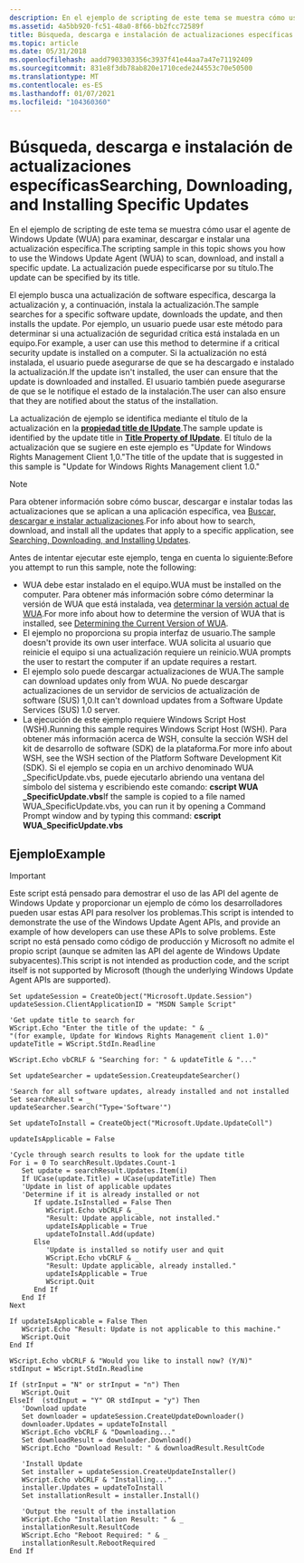 ```yaml
---
description: En el ejemplo de scripting de este tema se muestra cómo usar el agente de Windows Update (WUA) para examinar, descargar e instalar una actualización específica. La actualización puede especificarse por su título.
ms.assetid: 4a5bb920-fc51-48a0-8f66-bb2fcc72589f
title: Búsqueda, descarga e instalación de actualizaciones específicas
ms.topic: article
ms.date: 05/31/2018
ms.openlocfilehash: aadd7903303356c3937f41e44aa7a47e71192409
ms.sourcegitcommit: 831e8f3db78ab820e1710cede244553c70e50500
ms.translationtype: MT
ms.contentlocale: es-ES
ms.lasthandoff: 01/07/2021
ms.locfileid: "104360360"
---
```

# <a name="searching-downloading-and-installing-specific-updates"></a><span data-ttu-id="cab0b-104">Búsqueda, descarga e instalación de actualizaciones específicas</span><span class="sxs-lookup"><span data-stu-id="cab0b-104">Searching, Downloading, and Installing Specific Updates</span></span>

<span data-ttu-id="cab0b-105">En el ejemplo de scripting de este tema se muestra cómo usar el agente de Windows Update (WUA) para examinar, descargar e instalar una actualización específica.</span><span class="sxs-lookup"><span data-stu-id="cab0b-105">The scripting sample in this topic shows you how to use the Windows Update Agent (WUA) to scan, download, and install a specific update.</span></span> <span data-ttu-id="cab0b-106">La actualización puede especificarse por su título.</span><span class="sxs-lookup"><span data-stu-id="cab0b-106">The update can be specified by its title.</span></span>

<span data-ttu-id="cab0b-107">El ejemplo busca una actualización de software específica, descarga la actualización y, a continuación, instala la actualización.</span><span class="sxs-lookup"><span data-stu-id="cab0b-107">The sample searches for a specific software update, downloads the update, and then installs the update.</span></span> <span data-ttu-id="cab0b-108">Por ejemplo, un usuario puede usar este método para determinar si una actualización de seguridad crítica está instalada en un equipo.</span><span class="sxs-lookup"><span data-stu-id="cab0b-108">For example, a user can use this method to determine if a critical security update is installed on a computer.</span></span> <span data-ttu-id="cab0b-109">Si la actualización no está instalada, el usuario puede asegurarse de que se ha descargado e instalado la actualización.</span><span class="sxs-lookup"><span data-stu-id="cab0b-109">If the update isn't installed, the user can ensure that the update is downloaded and installed.</span></span> <span data-ttu-id="cab0b-110">El usuario también puede asegurarse de que se le notifique el estado de la instalación.</span><span class="sxs-lookup"><span data-stu-id="cab0b-110">The user can also ensure that they are notified about the status of the installation.</span></span>

<span data-ttu-id="cab0b-111">La actualización de ejemplo se identifica mediante el título de la actualización en la [**propiedad title de IUpdate**](/windows/desktop/api/Wuapi/nf-wuapi-iupdate-get_title).</span><span class="sxs-lookup"><span data-stu-id="cab0b-111">The sample update is identified by the update title in [**Title Property of IUpdate**](/windows/desktop/api/Wuapi/nf-wuapi-iupdate-get_title).</span></span> <span data-ttu-id="cab0b-112">El título de la actualización que se sugiere en este ejemplo es "Update for Windows Rights Management Client 1,0."</span><span class="sxs-lookup"><span data-stu-id="cab0b-112">The title of the update that is suggested in this sample is "Update for Windows Rights Management client 1.0."</span></span>

> [!Note]  
> <span data-ttu-id="cab0b-113">Para obtener información sobre cómo buscar, descargar e instalar todas las actualizaciones que se aplican a una aplicación específica, vea [Buscar, descargar e instalar actualizaciones](searching--downloading--and-installing-updates.md).</span><span class="sxs-lookup"><span data-stu-id="cab0b-113">For info about how to search, download, and install all the updates that apply to a specific application, see [Searching, Downloading, and Installing Updates](searching--downloading--and-installing-updates.md).</span></span>

 

<span data-ttu-id="cab0b-114">Antes de intentar ejecutar este ejemplo, tenga en cuenta lo siguiente:</span><span class="sxs-lookup"><span data-stu-id="cab0b-114">Before you attempt to run this sample, note the following:</span></span>

-   <span data-ttu-id="cab0b-115">WUA debe estar instalado en el equipo.</span><span class="sxs-lookup"><span data-stu-id="cab0b-115">WUA must be installed on the computer.</span></span> <span data-ttu-id="cab0b-116">Para obtener más información sobre cómo determinar la versión de WUA que está instalada, vea [determinar la versión actual de WUA](determining-the-current-version-of-wua.md).</span><span class="sxs-lookup"><span data-stu-id="cab0b-116">For more info about how to determine the version of WUA that is installed, see [Determining the Current Version of WUA](determining-the-current-version-of-wua.md).</span></span>
-   <span data-ttu-id="cab0b-117">El ejemplo no proporciona su propia interfaz de usuario.</span><span class="sxs-lookup"><span data-stu-id="cab0b-117">The sample doesn't provide its own user interface.</span></span> <span data-ttu-id="cab0b-118">WUA solicita al usuario que reinicie el equipo si una actualización requiere un reinicio.</span><span class="sxs-lookup"><span data-stu-id="cab0b-118">WUA prompts the user to restart the computer if an update requires a restart.</span></span>
-   <span data-ttu-id="cab0b-119">El ejemplo solo puede descargar actualizaciones de WUA.</span><span class="sxs-lookup"><span data-stu-id="cab0b-119">The sample can download updates only from WUA.</span></span> <span data-ttu-id="cab0b-120">No puede descargar actualizaciones de un servidor de servicios de actualización de software (SUS) 1,0.</span><span class="sxs-lookup"><span data-stu-id="cab0b-120">It can't download updates from a Software Update Services (SUS) 1.0 server.</span></span>
-   <span data-ttu-id="cab0b-121">La ejecución de este ejemplo requiere Windows Script Host (WSH).</span><span class="sxs-lookup"><span data-stu-id="cab0b-121">Running this sample requires Windows Script Host (WSH).</span></span> <span data-ttu-id="cab0b-122">Para obtener más información acerca de WSH, consulte la sección WSH del kit de desarrollo de software (SDK) de la plataforma.</span><span class="sxs-lookup"><span data-stu-id="cab0b-122">For more info about WSH, see the WSH section of the Platform Software Development Kit (SDK).</span></span> <span data-ttu-id="cab0b-123">Si el ejemplo se copia en un archivo denominado WUA \_SpecificUpdate.vbs, puede ejecutarlo abriendo una ventana del símbolo del sistema y escribiendo este comando: **cscript WUA \_SpecificUpdate.vbs**</span><span class="sxs-lookup"><span data-stu-id="cab0b-123">If the sample is copied to a file named WUA\_SpecificUpdate.vbs, you can run it by opening a Command Prompt window and by typing this command: **cscript WUA\_SpecificUpdate.vbs**</span></span>  
    

## <a name="example"></a><span data-ttu-id="cab0b-124">Ejemplo</span><span class="sxs-lookup"><span data-stu-id="cab0b-124">Example</span></span>

> [!IMPORTANT]
> <span data-ttu-id="cab0b-125">Este script está pensado para demostrar el uso de las API del agente de Windows Update y proporcionar un ejemplo de cómo los desarrolladores pueden usar estas API para resolver los problemas.</span><span class="sxs-lookup"><span data-stu-id="cab0b-125">This script is intended to demonstrate the use of the Windows Update Agent APIs, and provide an example of how developers can use these APIs to solve problems.</span></span> <span data-ttu-id="cab0b-126">Este script no está pensado como código de producción y Microsoft no admite el propio script (aunque se admiten las API del agente de Windows Update subyacentes).</span><span class="sxs-lookup"><span data-stu-id="cab0b-126">This script is not intended as production code, and the script itself is not supported by Microsoft (though the underlying Windows Update Agent APIs are supported).</span></span>

 


```VB
Set updateSession = CreateObject("Microsoft.Update.Session")
updateSession.ClientApplicationID = "MSDN Sample Script"

'Get update title to search for
WScript.Echo "Enter the title of the update: " & _
"(for example, Update for Windows Rights Management client 1.0)"
updateTitle = WScript.StdIn.Readline

WScript.Echo vbCRLF & "Searching for: " & updateTitle & "..."

Set updateSearcher = updateSession.CreateupdateSearcher()

'Search for all software updates, already installed and not installed
Set searchResult = _
updateSearcher.Search("Type='Software'")

Set updateToInstall = CreateObject("Microsoft.Update.UpdateColl")

updateIsApplicable = False

'Cycle through search results to look for the update title
For i = 0 To searchResult.Updates.Count-1
   Set update = searchResult.Updates.Item(i)
   If UCase(update.Title) = UCase(updateTitle) Then
   'Update in list of applicable updates 
   'Determine if it is already installed or not
      If update.IsInstalled = False Then
         WScript.Echo vbCRLF & _
         "Result: Update applicable, not installed."
         updateIsApplicable = True
         updateToInstall.Add(update)
      Else 
         'Update is installed so notify user and quit
         WScript.Echo vbCRLF & _
         "Result: Update applicable, already installed."
         updateIsApplicable = True
         WScript.Quit 
      End If
   End If 
Next

If updateIsApplicable = False Then
   WScript.Echo "Result: Update is not applicable to this machine."
   WScript.Quit
End If

WScript.Echo vbCRLF & "Would you like to install now? (Y/N)"
stdInput = WScript.StdIn.Readline
 
If (strInput = "N" or strInput = "n") Then 
   WScript.Quit
ElseIf  (stdInput = "Y" OR stdInput = "y") Then
   'Download update
   Set downloader = updateSession.CreateUpdateDownloader() 
   downloader.Updates = updateToInstall
   WScript.Echo vbCRLF & "Downloading..."
   Set downloadResult = downloader.Download()
   WScript.Echo "Download Result: " & downloadResult.ResultCode
  
   'Install Update
   Set installer = updateSession.CreateUpdateInstaller()
   WScript.Echo vbCRLF & "Installing..."
   installer.Updates = updateToInstall
   Set installationResult = installer.Install()
  
   'Output the result of the installation
   WScript.Echo "Installation Result: " & _
   installationResult.ResultCode
   WScript.Echo "Reboot Required: " & _
   installationResult.RebootRequired 
End If
```



 

 



